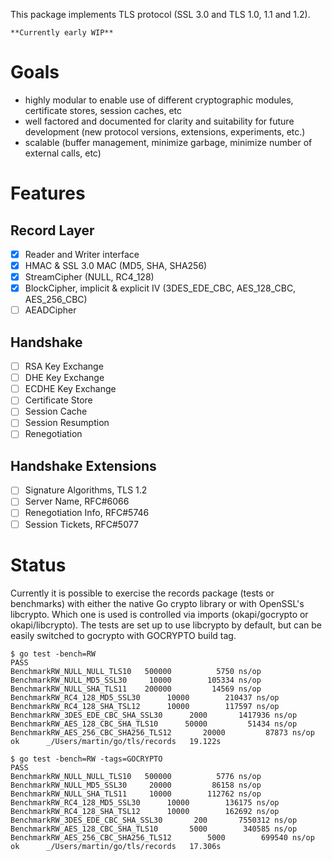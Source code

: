 This package implements TLS protocol (SSL 3.0 and TLS 1.0, 1.1 and 1.2).

	**Currently early WIP**

# Goals

* highly modular to enable use of different cryptographic modules, certificate stores, session caches, etc
* well factored and documented for clarity and suitability for future development (new protocol versions, extensions, experiments, etc.)
* scalable (buffer management, minimize garbage, minimize number of external calls, etc)

# Features

## Record Layer

* [x] Reader and Writer interface
* [x] HMAC & SSL 3.0 MAC (MD5, SHA, SHA256)
* [x] StreamCipher (NULL, RC4_128)
* [x] BlockCipher, implicit & explicit IV (3DES_EDE_CBC, AES_128_CBC, AES_256_CBC)
* [ ] AEADCipher

## Handshake

* [ ] RSA Key Exchange
* [ ] DHE Key Exchange
* [ ] ECDHE Key Exchange
* [ ] Certificate Store
* [ ] Session Cache
* [ ] Session Resumption
* [ ] Renegotiation

## Handshake Extensions

* [ ] Signature Algorithms, TLS 1.2
* [ ] Server Name, RFC#6066
* [ ] Renegotiation Info, RFC#5746
* [ ] Session Tickets, RFC#5077

# Status

Currently it is possible to exercise the records package (tests or benchmarks) with either the native Go crypto library or with OpenSSL's libcrypto. Which one is used is controlled via imports (okapi/gocrypto or okapi/libcrypto). The tests are set up to use libcrypto by default, but can be easily switched to gocrypto with GOCRYPTO build tag.

```
$ go test -bench=RW
PASS
BenchmarkRW_NULL_NULL_TLS10	  500000	      5750 ns/op
BenchmarkRW_NULL_MD5_SSL30	   10000	    105334 ns/op
BenchmarkRW_NULL_SHA_TLS11	  200000	     14569 ns/op
BenchmarkRW_RC4_128_MD5_SSL30	   10000	    210437 ns/op
BenchmarkRW_RC4_128_SHA_TSL12	   10000	    117597 ns/op
BenchmarkRW_3DES_EDE_CBC_SHA_SSL30	    2000	   1417936 ns/op
BenchmarkRW_AES_128_CBC_SHA_TLS10	   50000	     51434 ns/op
BenchmarkRW_AES_256_CBC_SHA256_TLS12	   20000	     87873 ns/op
ok  	_/Users/martin/go/tls/records	19.122s
```

```
$ go test -bench=RW -tags=GOCRYPTO
PASS
BenchmarkRW_NULL_NULL_TLS10	  500000	      5776 ns/op
BenchmarkRW_NULL_MD5_SSL30	   20000	     86158 ns/op
BenchmarkRW_NULL_SHA_TLS11	   10000	    112762 ns/op
BenchmarkRW_RC4_128_MD5_SSL30	   10000	    136175 ns/op
BenchmarkRW_RC4_128_SHA_TSL12	   10000	    162692 ns/op
BenchmarkRW_3DES_EDE_CBC_SHA_SSL30	     200	   7550312 ns/op
BenchmarkRW_AES_128_CBC_SHA_TLS10	    5000	    340585 ns/op
BenchmarkRW_AES_256_CBC_SHA256_TLS12	    5000	    699540 ns/op
ok  	_/Users/martin/go/tls/records	17.306s
```
